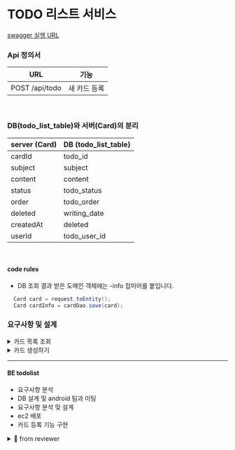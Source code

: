 # TODO 리스트 서비스


[swagger 실행 URL](http://localhost:8080/swagger-ui/index.html)

### Api 정의서

| URL                | 기능      |
|--------------------|---------|
| POST /api/todo     | 새 카드 등록 |

<br>

### DB(todo_list_table)와 서버(Card)의 분리

| server (Card)  | DB (todo_list_table) |
|----------------|----------------------|
| cardId         | todo_id              |
| subject        | subject              |
| content        | content              |
| status         | todo_status          |
| order          | todo_order           |
| deleted        | writing_date         |
| createdAt      | deleted              |
| userId         | todo_user_id         |


<br>

#### code rules

- DB 조회 결과 받은 도메인 객체에는 -info 접미어를 붙입니다.
``` java
  Card card = request.toEntity();
  Card cardInfo = cardDao.save(card);
```


### 요구사항 및 설계

<details markdown="1">
<summary>카드 목록 조회</summary>

#### 요구사항

- 사용자는 애플리케이션 접속시, 첫 화면을 통해 카드 조회 요청을 한다.
- `해야할 일/하고있는 일/완료한 일` 별로 각각의 카드 목록들이 나열된다.
- `해야할 일/하고있는 일/완료한 일` 별 카드 목록 순서를 갖고 나열된다.
  - 카드 등록시에는 가장 위에 놓여진다.
  - 사용자는 카드를 위/아래로 이동시키며 카드 순서를 변경할 수 있다.


#### 비즈니스 로직

- **GET /api/todo**
- 요청 헤더를 통해 userId를 받는다.
  - 키는 "user" 로 값은 1을 가정한다.
  - 응답은 data 안에 각각의 status 별로 카드목록이 리스트로 담긴다.
- DB 조회
  - todo_status 는`todo, ongoing, completed` 3가지 속성값을 가진다.
  - user_id에 해당하는 삭제되지 않은 상태의 각 todo_status 별로 todo_order 역순 정렬 조회한다.
- Service layer
  - @Transactional(readOnly = true)
  - CardDto.WriteResponse -> CardDto.CardResponse로 변경
    - 각각의 Card 정보를 CardDto.CardResponse로 담아서
    - 각 status 별 data에 담아 반환한다.

#### 비기능


</details>

<details markdown="2">
<summary>카드 생성하기</summary>

#### 요구사항

- 사용자는 카드를 등록한다.
    - 카드 등록시에는 `해야할 일/하고있는 일/완료한 일` 중 하나를 선택하여, 제목과 내용을 입력한다.



#### 비즈니스 로직

- **POST /api/todo** 를 통해 요청 받는다
- 사용자 id, 제목, 내용을 전달 받는다.
- `검증` 각각의 값에 대한 null, 공백여부를 검증한다.
- `검증` 제목은 50글자 이하여야 한다.
- `검증` 내용은 500글자 이하여야 한다.
- 전달받은 데이터 검증 처리 후 todo_list_table DB 저장을 실행한다.
- 동일 작업을 todo_user_history_table 에도 등록 기록을 저장한다.
- PRG 패턴 결과 응답코드 : 200
  - POST 이후 GET /{user-id}/card/{id} 로 요청 
  - 쓰기 요청 결과 redirect 통한 조회로직에는 사용자와 카드 정보 조회를 통해 데이터 무결성 확인 할 수 있다고 생각


#### 비기능



</details>


---


#### BE todolist
- 요구사항 분석
- DB 설계 및 android 팀과 미팅
- 요구사항 분석 및 설계
- ec2 배포
- 카드 등록 기능 구현



<details markdown="1">
<summary>📑 from reviewer </summary>

#### 참고

- [DB 저장시 네이밍과 enum](https://techblog.woowahan.com/2527/)
- [네이밍 - 클린코드](https://velog.io/@dnr6054/Clean-Code-2-%EC%9D%98%EB%AF%B8-%EC%9E%88%EB%8A%94-%EC%9D%B4%EB%A6%84)


#### 내용 정리


- URL convention != Rest Api 목록
- Dto
  - inner class와 @Data
- @RequestMapping : 클래스 레벨 이용
- @PostMapping
- ResponseEntity 사용의도와 구조
- lombok을 좀 더 보수적으로 사용해봅시다.
  > AllArgsConstructor, Builder 가 둘다 존재해야 될까요?
  > 접근 제한자를 두지 않아도 될까요?
  > 
  > builder는 매우 편리하지만 nullsafe하지 못한 위험성이 있기에 보수적으로 사용해야 합니다.
  이 점을 알고 계신다면 builder를 어느 경우에 쓰면 되겠다. 라는 생각이 정리 되실거 같아요.
  생성자, 빌더, 정적 팩토리 메서드를 공부해보시기를 추천합니다.

- ResutSet의 LocalDateTime
  ``` java
  rs.getTimestamp(CARD_WRITING_DATE).toLocalDateTime()
  ```
- 들여쓰기를 일관성있게 해주는 것이 가독성에 좋을 것 같습니다.


  > 이 코드를 따라가기 위해서는 from의 반환형을 알아야합니다.
  물론 ide에서는 추적이 쉬워 알 수 있지만, pr에서는 알기 쉽지 않습니다.
  즉 가독성을 위해서는 TodoStatus를 붙여서 TodoStatus.from() 으로 하면 좋다고 생각합니다.
  상수명으로 TODO_STATUS도 언급되어서 라고 말하셨는데, 매개변수에서 반환형을 추론하는 것은 일반적이지 않다고 생각합니다.

- card와 todo를 구분하려는 시도는 좋습니다.


- Dao에서 컬럼의 순서를 가지고 쿼리보다는 컬럼이름으로 하도록 한다.
  - Deleted time 으로 보이는데 DELETED boolean과는 다른 값으로 보입니다.
  ``` java
  public static final int COLUMN_INDEX_DELETED = 5;
  ```

### 2nd

[1주차 3th PR](https://github.com/codesquad-members-2022/todo-list/pull/126)



</details>
